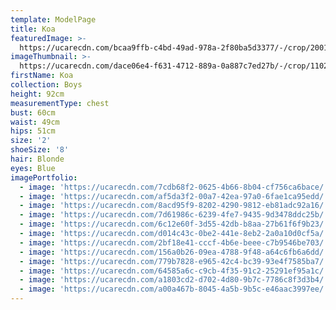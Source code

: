 ```yaml
---
template: ModelPage
title: Koa
featuredImage: >-
  https://ucarecdn.com/bcaa9ffb-c4bd-49ad-978a-2f80ba5d3377/-/crop/2001x1305/0,505/-/preview/
imageThumbnail: >-
  https://ucarecdn.com/dace06e4-f631-4712-889a-0a887c7ed27b/-/crop/1102x1305/451,858/-/preview/
firstName: Koa
collection: Boys
height: 92cm
measurementType: chest
bust: 60cm
waist: 49cm
hips: 51cm
size: '2'
shoeSize: '8'
hair: Blonde
eyes: Blue
imagePortfolio:
  - image: 'https://ucarecdn.com/7cdb68f2-0625-4b66-8b04-cf756ca6bace/'
  - image: 'https://ucarecdn.com/af5da3f2-00a7-42ea-97a0-6fae1ca95edd/'
  - image: 'https://ucarecdn.com/8acd95f9-8202-4290-9812-eb81adc92a16/'
  - image: 'https://ucarecdn.com/7d61986c-6239-4fe7-9435-9d3478ddc25b/'
  - image: 'https://ucarecdn.com/6c12e60f-3d55-42db-b8aa-27b61f6f9b23/'
  - image: 'https://ucarecdn.com/d014c43c-0be2-441e-8eb2-2a0a10d0cf5a/'
  - image: 'https://ucarecdn.com/2bf18e41-cccf-4b6e-beee-c7b9546be703/'
  - image: 'https://ucarecdn.com/156a0b26-09ea-4788-9f48-a64c6fb6a6dd/'
  - image: 'https://ucarecdn.com/779b7828-e965-42c4-bc39-93e4f7585ba7/'
  - image: 'https://ucarecdn.com/64585a6c-c9cb-4f35-91c2-25291ef95a1c/'
  - image: 'https://ucarecdn.com/a1803cd2-d702-4d80-9b7c-7786c8f3d3b4/'
  - image: 'https://ucarecdn.com/a00a467b-8045-4a5b-9b5c-e46aac3997ee/'
---
```


